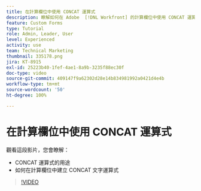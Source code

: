 ```yaml
---
title: 在計算欄位中使用 CONCAT 運算式
description: 瞭解如何在 Adobe  [!DNL Workfront] 的計算欄位中使用 CONCAT 運算式。
feature: Custom Forms
type: Tutorial
role: Admin, Leader, User
level: Experienced
activity: use
team: Technical Marketing
thumbnail: 335178.png
jira: KT-8915
exl-id: 25223b40-1fef-4ae1-8a9b-3235f88ec30f
doc-type: video
source-git-commit: 409147f9a62302d28e14b834981992a0421d4e4b
workflow-type: tm+mt
source-wordcount: '50'
ht-degree: 100%

---
```


# 在計算欄位中使用 CONCAT 運算式

觀看這段影片，您會瞭解：

* CONCAT 運算式的用途
* 如何在計算欄位中建立 CONCAT 文字運算式

>[!VIDEO](https://video.tv.adobe.com/v/335178/?quality=12&learn=on)
